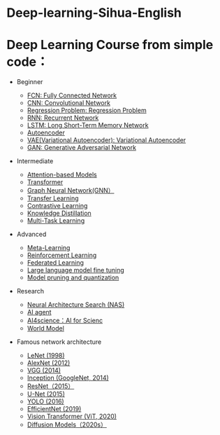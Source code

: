 # Deep-learning-Sihua-English
# Deep Learning Course from simple code：
- Beginner
  - [FCN: Fully Connected Network](https://github.com/pengsihua2023/Deep-learning-Sihua-English/blob/main/Beginner%3A%20FCN(MLP).md)
  - [CNN: Convolutional Network](https://github.com/pengsihua2023/Deep-learning-Sihua-English/blob/main/Beginner%3A%20CNN.md)
  - [Regression Problem: Regression Problem](https://github.com/pengsihua2023/Deep-learning-Sihua-English/blob/main/Beginner%3A%20Regression%20Problem.md)
  - [RNN: Recurrent Network](https://github.com/pengsihua2023/Deep-learning-Sihua-English/blob/main/Beginner%3A%20RNN.md)
  - [LSTM: Long Short-Term Memory Network](https://github.com/pengsihua2023/Deep-learning-Sihua-English/blob/main/Beginner%3A%20LSTM.md)   
  - [Autoencoder](https://github.com/pengsihua2023/Deep-learning-Sihua-English/blob/main/Beginner%3A%20Autoencoder.md)
  - [VAE(Variational Autoencoder): Variational Autoencoder](https://github.com/pengsihua2023/Deep-learning-Sihua-English/blob/main/Beginner%3A%20VAE.md)
  - [GAN: Generative Adversarial Network](https://github.com/pengsihua2023/Deep-learning-Sihua-English/blob/main/Beginner%3A%20GAN.md) 
    
- Intermediate
  - [Attention-based Models](https://github.com/pengsihua2023/Deep-learning-Sihua-English/blob/main/Intermediate:%20Attention-based%20Model.md)
  - [Transformer](https://github.com/pengsihua2023/Deep-learning-Sihua-English/blob/main/Intermediate:%20Transformer.md)
  - [Graph Neural Network(GNN）](https://github.com/pengsihua2023/Deep-learning-Sihua-English/blob/main/Intermediate:%20Graph%20Neural%20Network(GNN).md)
  - [Transfer Learning](https://github.com/pengsihua2023/Deep-learning-Sihua-English/blob/main/Intermediate:%20Transfer%20Learning.md)
  - [Contrastive Learning](https://github.com/pengsihua2023/Deep-learning-Sihua-English/blob/main/Intermediate:%20Contrastive%20Learning.md)
  - [Knowledge Distillation](https://github.com/pengsihua2023/Deep-learning-Sihua-English/blob/main/Intermediate:%20Knowledge%20Distillation.md)
  - [Multi-Task Learning](https://github.com/pengsihua2023/Deep-learning-Sihua-English/blob/main/Intermediate:%20Multi-Task%20Learning.md)      
    
- Advanced
  - [Meta-Learning](https://github.com/pengsihua2023/Deep-learning-Sihua-English/blob/main/Advanced:%20Meta-Learning.md)
  - [Reinforcement Learning](https://github.com/pengsihua2023/Deep-learning-Sihua-English/blob/main/Advanced%3A%20Reinforcement%20Learning.md)
  - [Federated Learning](https://github.com/pengsihua2023/Deep-learning-Sihua-English/blob/main/Advanced%3A%20Federated%20Learning.md)
  - [Large language model fine tuning](https://github.com/pengsihua2023/Deep-learning-Sihua-English/blob/main/Advanced:%20Large%20language%20model%20fine%20tuning.md)
  - [Model pruning and quantization](https://github.com/pengsihua2023/Deep-learning-Sihua-English/blob/main/Advanced:%20Model%20pruning%20and%20quantization.md)
    
- Research 
  - [Neural Architecture Search (NAS)](https://github.com/pengsihua2023/Deep-learning-Sihua-English/blob/main/Research:%20Neural%20Architecture%20Search%20(NAS).md)
  - [AI agent](https://github.com/pengsihua2023/Deep-learning-Sihua-English/blob/main/Research:%20AI%20agent.md)
  - [AI4science：AI for Scienc](https://github.com/pengsihua2023/Deep-learning-Sihua-English/blob/main/Research:%20AI4science:%20AI%20for%20Scienc.md)
  - [World Model](https://github.com/pengsihua2023/Deep-learning-Sihua-English/blob/main/Research:%20World%20Model.md)

- Famous network architecture
    - [LeNet (1998)]()
    - [AlexNet (2012)]()
    - [VGG (2014)]()
    - [Inception (GoogleNet, 2014)]()
    - [ResNet（2015）]()
    - [U-Net (2015)]()
    - [YOLO (2016)]()
    - [EfficientNet (2019)]()
    - [Vision Transformer (ViT, 2020)]()
    - [Diffusion Models（2020s）]()
